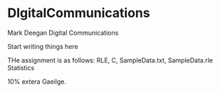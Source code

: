 # DIgitalCommunications
Mark Deegan Digital Communications

Start writing things here

THe assignment is as follows:
RLE, C, SampleData.txt, SampleData.rle
Statistics

10% extera Gaeilge.
